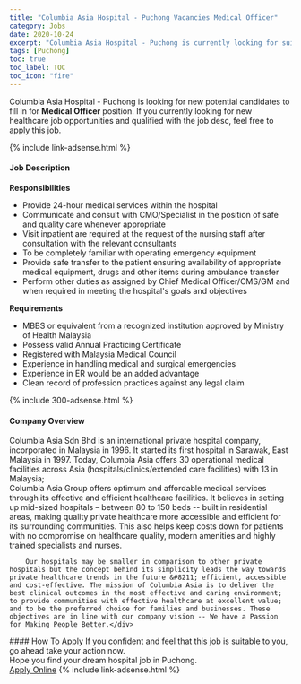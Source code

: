 ```yaml
---
title: "Columbia Asia Hospital - Puchong Vacancies Medical Officer" 
category: Jobs 
date: 2020-10-24 
excerpt: "Columbia Asia Hospital - Puchong is currently looking for suitable person to fill in the Medical Officer which positioned at Puchong" 
tags: [Puchong] 
toc: true 
toc_label: TOC 
toc_icon: "fire" 
--- 
```


<p>Columbia Asia Hospital - Puchong is looking for new potential candidates to fill in for <b>Medical Officer</b> position. If you currently looking for new healthcare job opportunities and qualified with the job desc, feel free to apply this job.
</p>{% include link-adsense.html %} 
<div><div><h4>Job Description</h4></div><div><div><span><div><div><b>Responsibilities</b></div><ul><li>Provide 24-hour medical services within the hospital</li><li>Communicate and consult with CMO/Specialist in the position of safe and quality care whenever appropriate</li><li>Visit inpatient are required at the request of the nursing staff after consultation with the relevant consultants</li><li>To be completely familiar with operating emergency equipment</li><li>Provide safe transfer to the patient ensuring availability of appropriate medical equipment, drugs and other items during ambulance transfer</li><li>Perform other duties as assigned by Chief Medical Officer/CMS/GM and when required in meeting the hospital's goals and objectives</li></ul><div><strong>Requirements</strong></div><ul><li>MBBS or equivalent from a recognized institution approved by Ministry of Health Malaysia&#160;</li><li>Possess valid Annual Practicing Certificate</li><li>Registered with Malaysia Medical Council</li><li>Experience in handling medical and surgical emergencies</li><li>Experience in ER would be an added advantage</li><li>Clean record of profession practices against any legal claim&#160;</li></ul></div></span></div></div></div> 
{% include 300-adsense.html %} 
<div><div><h4>Company Overview</h4></div><div><div><span><div><div>
<div>
<div>
			Columbia Asia Sdn Bhd is an international private hospital company, incorporated in Malaysia in 1996. It started its first hospital in Sarawak, East Malaysia in 1997. Today, Columbia Asia offers 30 operational medical facilities across Asia (hospitals/clinics/extended care facilities) with 13 in Malaysia;</div>
<div>
			Columbia Asia Group offers optimum and affordable medical services through its effective and efficient healthcare facilities. It believes in setting up mid-sized hospitals &#8211; between 80 to 150 beds -- built in residential areas, making quality private healthcare more accessible and efficient for its surrounding communities. This also helps keep costs down for patients with no compromise on healthcare quality, modern amenities and highly trained specialists and nurses.</div>
		
		Our hospitals may be smaller in comparison to other private hospitals but the concept behind its simplicity leads the way towards private healthcare trends in the future &#8211; efficient, accessible and cost-effective. The mission of Columbia Asia is to deliver the best clinical outcomes in the most effective and caring environment; to provide communities with effective healthcare at excellent value; and to be the preferred choice for families and businesses. These objectives are in line with our company vision -- We have a Passion for Making People Better.</div>
</div></div></span></div></div></div> 
#### How To Apply 
If you confident and feel that this job is suitable to you, go ahead take your action now. <br/> 
Hope you find your dream hospital job in Puchong. <br/> 
<a href="https://www.jobstreet.com.my/en/job/medical-officer-4409174?jobId=jobstreet-my-job-4409174" class="btn btn--warning" target="_blank" rel="nofollow noopenner">Apply Online</a> 
{% include link-adsense.html %} 